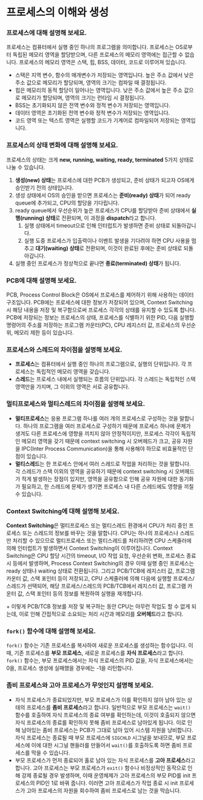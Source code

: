 # 프로세스의 이해와 생성
### 프로세스에 대해 설명해 보세요.
프로세스는 컴퓨터에서 실행 중인 하나의 프로그램을 의미합니다. 프로세스는 OS로부터 독립된 메모리 영역을 할당받으며, 다른 프로세스의 메모리 영역에는 접근할 수 없습니다.
프로세스의 메모리 영역은 스택, 힙, BSS, 데이터, 코드로 이루어져 있습니다.
- 스택은 지역 변수, 함수의 매개변수가 저장되는 영역입니다. 높은 주소 값에서 낮은 주소 값으로 메모리가 할당되며, 영역의 크기는 컴파일 때 결정됩니다.
- 힙은 메모리의 동적 할당이 일어나는 영역입니다. 낮은 주소 값에서 높은 주소 값으로 메모리가 할당되며, 영역의 크기는 런타임 시 결정됩니다.
- BSS는 초기화되지 않은 전역 변수와 정적 변수가 저장되는 영역입니다.
- 데이터 영역은 초기화된 전역 변수와 정적 변수가 저장되는 영역입니다.
- 코드 영역 또는 텍스트 영역은 실행할 코드가 기계어로 컴파일되어 저장되는 영역입니다.

### 프로세스의 상태 변화에 대해 설명해 보세요.
프로세스의 상태는 크게 **new, running, waiting, ready, terminated** 5가지 상태로 나눌 수 있습니다.
1. **생성(new) 상태**는 프로세스에 대한 PCB가 생성되고, 준비 상태가 되고자 OS에게 승인받기 전의 상태입니다.
2. 생성 상태에서 OS의 승인을 받으면 프로세스는 **준비(ready) 상태**가 되어 ready queue에 추가되고, CPU의 할당을 기다립니다.
3. ready queue에서 우선순위가 높은 프로세스가 CPU를 할당받아 준비 상태에서 **실행(running) 상태**로 전환되며, 이 과정을 **dispatch**라고 합니다.
    1. 실행 상태에서 timeout으로 인해 인터럽트가 발생하면 준비 상태로 되돌아갑니다.
    2. 실행 도중 프로세스가 입출력이나 이벤트 발생을 기다려야 하면 CPU 사용을 멈추고 **대기(waiting) 상태**로 전환되며, 이것이 완료된 후에는 준비 상태로 되돌아갑니다.
4. 실행 중인 프로세스가 정상적으로 끝나면 **종료(terminated) 상태**가 됩니다.

### PCB에 대해 설명해 보세요.
PCB, Process Control Block은 OS에서 프로세스를 제어하기 위해 사용하는 데이터 구조입니다. PCB에는 프로세스에 대한 정보가 저장되어 있으며, Context Switching 시 해당 내용을 저장 및 복구함으로써 프로세스 각각의 상태를 유지할 수 있도록 합니다. PCB에 저장되는 정보는 프로세스의 상태, 프로세스를 식별하기 위한 PID, 다음 실행할 명령어의 주소를 저장하는 프로그램 카운터(PC), CPU 레지스터 값, 프로세스의 우선순위, 메모리 제한 등이 있습니다.

### 프로세스와 스레드의 차이점을 설명해 보세요.
- **프로세스**는 컴퓨터에서 실행 중인 하나의 프로그램으로, 실행의 단위입니다. 각 프로세스는 독립적인 메모리 영역을 갖습니다.
- **스레드**는 프로세스 내에서 실행되는 흐름의 단위입니다. 각 스레드는 독립적인 스택 영역만을 가지며, 그 이외의 영역은 서로 공유합니다.

### 멀티프로세스와 멀티스레드의 차이점을 설명해 보세요.
- **멀티프로세스**는 응용 프로그램 하나를 여러 개의 프로세스로 구성하는 것을 말합니다. 하나의 프로그램을 여러 프로세스로 구성하기 때문에 프로세스 하나에 문제가 생겨도 다른 프로세스에 영향을 끼치지 않아 안정적이지만, 프로세스 각각이 독립적인 메모리 영역을 갖기 때문에 context switching 시 오버헤드가 크고, 공유 자원을 IPC(Inter Process Communication)을 통해 사용해야 하므로 비효율적인 단점이 있습니다.
- **멀티스레드**는 한 프로세스 안에서 여러 스레드로 작업을 처리하는 것을 말합니다. 각 스레드가 스택 이외의 영역을 공유하기 때문에 context switching 시 오버헤드가 적게 발생하는 장점이 있지만, 영역을 공유함으로 인해 공유 자원에 대한 동기화가 필요하고, 한 스레드에 문제가 생기면 프로세스 내 다른 스레드에도 영향을 끼칠 수 있습니다.

### Context Switching에 대해 설명해 보세요.
**Context Switching**은 멀티프로세스 또는 멀티스레드 환경에서 CPU가 처리 중인 프로세스 또는 스레드의 정보를 바꾸는 것을 말합니다. CPU는 하나의 프로세스나 스레드만 처리할 수 있으므로 멀티프로세스 또는 멀티스레드를 처리하려면 CPU 스케줄러에 의해 인터럽트가 발생하면서 Context Switching이 이루어집니다. Context Switching은 CPU 할당 시간의 timeout, I/O 작업 요청, 우선순위 변화, 프로세스 종료 시 등에서 발생하며, Process Context Switching의 경우 이때 실행 중인 프로세스는 ready 상태나 waiting 상태로 전환됩니다. 그리고 PCB/TCB에 레지스터 값, 프로그램 카운터 값, 스택 포인터 등이 저장되고, CPU 스케줄러에 의해 다음에 실행할 프로세스/스레드가 선택되어, 해당 프로세스/스레드의 PCB/TCB에서 레지스터 값, 프로그램 카운터 값, 스택 포인터 등의 정보를 복원하여 실행을 재개합니다.

\+ 이렇게 PCB/TCB 정보를 저장 및 복구하는 동안 CPU는 아무런 작업도 할 수 없게 되는데, 이로 인해 간접적으로 소요되는 처리 시간과 메모리를 **오버헤드**라고 합니다.

### ```fork()``` 함수에 대해 설명해 보세요.
```fork()``` 함수는 기존 프로세스를 복사하여 새로운 프로세스를 생성하는 함수입니다. 이때, 기존 프로세스를 **부모 프로세스**, 새로운 프로세스를 **자식 프로세스**라고 합니다. ```fork()``` 함수는, 부모 프로세스에서는 자식 프로세스의 PID 값을, 자식 프로세스에서는 0을, 프로세스 생성에 실패했을 경우에는 -1을 리턴합니다.

### 좀비 프로세스와 고아 프로세스가 무엇인지 설명해 보세요.
- 자식 프로세스가 종료되었지만, 부모 프로세스가 이를 확인하지 않아 남아 있는 상태의 프로세스를 **좀비 프로세스**라고 합니다. 일반적으로 부모 프로세스는 ```wait()``` 함수를 호출하여 자식 프로세스의 종료 여부를 확인하는데, 이것이 호출되지 않으면 자식 프로세스의 종료를 확인하지 못해 좀비 프로세스로 남아있게 됩니다. 이로 인해 남아있는 좀비 프로세스는 PCB가 그대로 남아 있어 시스템 자원을 낭비합니다. 자식 프로세스는 종료될 때 부모 프로세스에 ```SIGCHLD``` 시그널을 보내므로, 부모 프로세스에 이에 대한 시그널 핸들러를 만들어서 ```wait()```를 호출하도록 하면 좀비 프로세스를 막을 수 있습니다.
- 부모 프로세스가 먼저 종료되어 홀로 남아 있는 자식 프로세스를 **고아 프로세스**라고 합니다. 고아 프로세스는 부모 프로세스가 ```exit()``` 함수나 비정상적인 동작으로 인해 강제 종료될 경우 발생하며, 이때 운영체제가 고아 프로세스의 부모 PID를 init 프로세스의 PID인 1로 바꿔 줍니다. 이러면 고아 프로세스가 작업 종료 시 init 프로세스가 고아 프로세스의 자원을 회수하여 좀비 프로세스로 남는 것을 막습니다.
